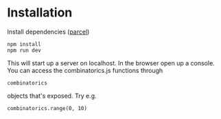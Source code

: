 
# Installation
Install dependencies ([parcel](https://parceljs.org/))
```
npm install
npm run dev
```
This will start up a server on localhost. In the browser open up a console. You can access the combinatorics.js functions through
```
combinatorics
```
objects that's exposed. Try e.g.
```
combinatorics.range(0, 10)
```

